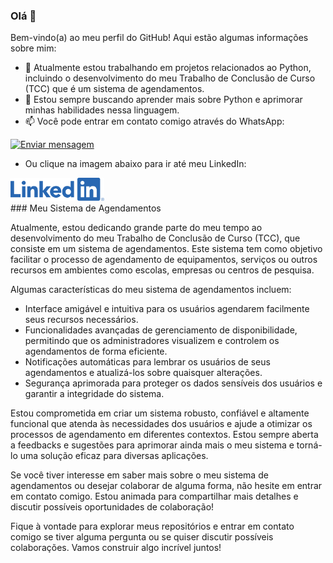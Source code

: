 ### Olá 👋

Bem-vindo(a) ao meu perfil do GitHub! Aqui estão algumas informações sobre mim:

- 🔭 Atualmente estou trabalhando em projetos relacionados ao Python, incluindo o desenvolvimento do meu Trabalho de Conclusão de Curso (TCC) que é um sistema de agendamentos.
- 🌱 Estou sempre buscando aprender mais sobre Python e aprimorar minhas habilidades nessa linguagem.
- 📫 Você pode entrar em contato comigo através do WhatsApp: 

<div>
  <a href="https://api.whatsapp.com/send?phone=5569993434364">
    <img src="https://img.shields.io/badge/Enviar%20mensagem-%20%F0%9F%92%AC-green?style=for-the-badge&logo=whatsapp" alt="Enviar mensagem" width="150" height="auto">
  </a>
</div>

- Ou clique na imagem abaixo para ir até meu LinkedIn:

<div>
  <a href="https://www.linkedin.com/in/julianapvh/">
    <img src="https://github.com/julianapvh/julianapvh/blob/main/LI-Logo.png" alt="LinkedIn" width="150" height="auto">
  </a>
</div>
<div>### Meu Sistema de Agendamentos

Atualmente, estou dedicando grande parte do meu tempo ao desenvolvimento do meu Trabalho de Conclusão de Curso (TCC), que consiste em um sistema de agendamentos. Este sistema tem como objetivo facilitar o processo de agendamento de equipamentos, serviços ou outros recursos em ambientes como escolas, empresas ou centros de pesquisa.

Algumas características do meu sistema de agendamentos incluem:

- Interface amigável e intuitiva para os usuários agendarem facilmente seus recursos necessários.
- Funcionalidades avançadas de gerenciamento de disponibilidade, permitindo que os administradores visualizem e controlem os agendamentos de forma eficiente.
- Notificações automáticas para lembrar os usuários de seus agendamentos e atualizá-los sobre quaisquer alterações.
- Segurança aprimorada para proteger os dados sensíveis dos usuários e garantir a integridade do sistema.

Estou comprometida em criar um sistema robusto, confiável e altamente funcional que atenda às necessidades dos usuários e ajude a otimizar os processos de agendamento em diferentes contextos. Estou sempre aberta a feedbacks e sugestões para aprimorar ainda mais o meu sistema e torná-lo uma solução eficaz para diversas aplicações.

Se você tiver interesse em saber mais sobre o meu sistema de agendamentos ou desejar colaborar de alguma forma, não hesite em entrar em contato comigo. Estou animada para compartilhar mais detalhes e discutir possíveis oportunidades de colaboração!
</div>

Fique à vontade para explorar meus repositórios e entrar em contato comigo se tiver alguma pergunta ou se quiser discutir possíveis colaborações. Vamos construir algo incrível juntos!
